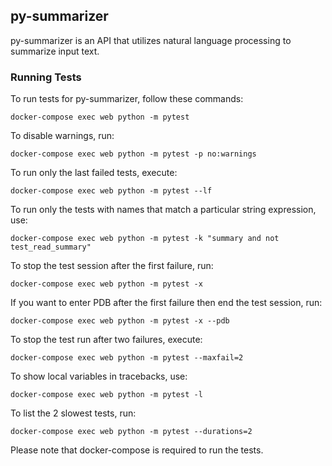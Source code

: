 ## py-summarizer

py-summarizer is an API that utilizes natural language processing to summarize input text.

### Running Tests

To run tests for py-summarizer, follow these commands:

```
docker-compose exec web python -m pytest
```

To disable warnings, run:

```
docker-compose exec web python -m pytest -p no:warnings
```

To run only the last failed tests, execute:

```
docker-compose exec web python -m pytest --lf
```

To run only the tests with names that match a particular string expression, use:

```
docker-compose exec web python -m pytest -k "summary and not test_read_summary"
```

To stop the test session after the first failure, run:

```
docker-compose exec web python -m pytest -x
```

If you want to enter PDB after the first failure then end the test session, run:

```
docker-compose exec web python -m pytest -x --pdb
```

To stop the test run after two failures, execute:

```
docker-compose exec web python -m pytest --maxfail=2
```

To show local variables in tracebacks, use:

```
docker-compose exec web python -m pytest -l
```

To list the 2 slowest tests, run:

```
docker-compose exec web python -m pytest --durations=2
```

Please note that docker-compose is required to run the tests.
